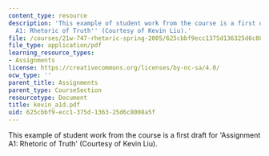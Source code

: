 ```yaml
---
content_type: resource
description: 'This example of student work from the course is a first draft for ''Assignment
  A1: Rhetoric of Truth'' (Courtesy of Kevin Liu).'
file: /courses/21w-747-rhetoric-spring-2005/625cbbf9ecc1375d136325d6c8008a5f_kevin_a1d.pdf
file_type: application/pdf
learning_resource_types:
- Assignments
license: https://creativecommons.org/licenses/by-nc-sa/4.0/
ocw_type: ''
parent_title: Assignments
parent_type: CourseSection
resourcetype: Document
title: kevin_a1d.pdf
uid: 625cbbf9-ecc1-375d-1363-25d6c8008a5f
---
```

This example of student work from the course is a first draft for 'Assignment A1: Rhetoric of Truth' (Courtesy of Kevin Liu).